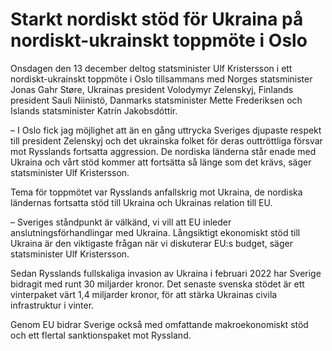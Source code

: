 # Starkt nordiskt stöd för Ukraina på nordiskt-ukrainskt toppmöte i Oslo

Onsdagen den 13 december deltog statsminister Ulf Kristersson i ett nordiskt-ukrainskt toppmöte i Oslo tillsammans med Norges statsminister Jonas Gahr Støre, Ukrainas president Volodymyr Zelenskyj, Finlands president Sauli Niinistö, Danmarks statsminister Mette Frederiksen och Islands statsminister Katrín Jakobsdóttir.

– I Oslo fick jag möjlighet att än en gång uttrycka Sveriges djupaste respekt till president Zelenskyj och det ukrainska folket för deras outtröttliga försvar mot Rysslands fortsatta aggression. De nordiska länderna står enade med Ukraina och vårt stöd kommer att fortsätta så länge som det krävs, säger statsminister Ulf Kristersson.

Tema för toppmötet var Rysslands anfallskrig mot Ukraina, de nordiska ländernas fortsatta stöd till Ukraina och Ukrainas relation till EU.

– Sveriges ståndpunkt är välkänd, vi vill att EU inleder anslutningsförhandlingar med Ukraina. Långsiktigt ekonomiskt stöd till Ukraina är den viktigaste frågan när vi diskuterar EU:s budget, säger statsminister Ulf Kristersson.

Sedan Rysslands fullskaliga invasion av Ukraina i februari 2022 har Sverige bidragit med runt 30 miljarder kronor. Det senaste svenska stödet är ett vinterpaket värt 1,4 miljarder kronor, för att stärka Ukrainas civila infrastruktur i vinter.

Genom EU bidrar Sverige också med omfattande makroekonomiskt stöd och ett flertal sanktionspaket mot Ryssland.
